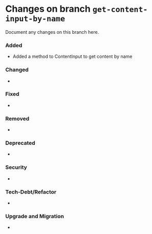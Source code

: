 # Changes on branch `get-content-input-by-name`
Document any changes on this branch here.
### Added
- Added a method to ContentInput to get content by name

### Changed
- 

### Fixed
- 

### Removed
- 

### Deprecated
- 

### Security
- 

### Tech-Debt/Refactor
- 

### Upgrade and Migration
- 
